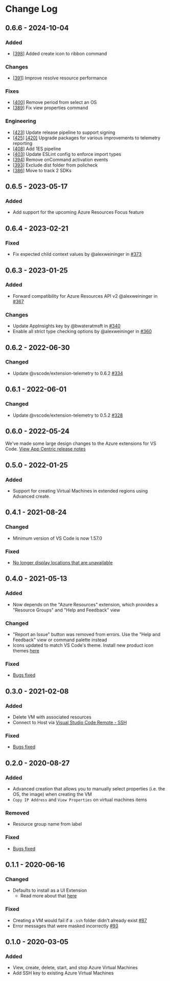 # Change Log

## 0.6.6 - 2024-10-04
### Added
* [[398](https://github.com/microsoft/vscode-azurevirtualmachines/pull/398)] Added create icon to ribbon command

### Changes
* [[391](https://github.com/microsoft/vscode-azurevirtualmachines/pull/391)] Improve resolve resource performance

### Fixes
* [[400](https://github.com/microsoft/vscode-azurevirtualmachines/pull/400)] Remove period from select an OS
* [[389](https://github.com/microsoft/vscode-azurevirtualmachines/pull/389)] Fix view properties command

### Engineering
* [[423](https://github.com/microsoft/vscode-azurevirtualmachines/pull/423)] Update release pipeline to support signing
* [[425](https://github.com/microsoft/vscode-azurevirtualmachines/pull/425)] [[420]](https://github.com/microsoft/vscode-azurevirtualmachines/pull/420) Upgrade packages for various improvements to telemetry reporting
* [[408](https://github.com/microsoft/vscode-azurevirtualmachines/pull/408)] Add 1ES pipeline
* [[403](https://github.com/microsoft/vscode-azurevirtualmachines/pull/403)] Update ESLint config to enforce import types
* [[394](https://github.com/microsoft/vscode-azurevirtualmachines/pull/394)] Remove onCommand activation events
* [[393](https://github.com/microsoft/vscode-azurevirtualmachines/pull/393)] Exclude dist folder from policheck
* [[386](https://github.com/microsoft/vscode-azurevirtualmachines/pull/386)] Move to track 2 SDKs

## 0.6.5 - 2023-05-17

### Added
* Add support for the upcoming Azure Resources Focus feature

## 0.6.4 - 2023-02-21

### Fixed
* Fix expected child context values by @alexweininger in [#373](https://github.com/microsoft/vscode-azurevirtualmachines/pull/373)

## 0.6.3 - 2023-01-25

### Added
* Forward compatibility for Azure Resources API v2 @alexweininger in [#367](https://github.com/microsoft/vscode-azurevirtualmachines/pull/367)

### Changes
* Update AppInsights key by @bwateratmsft in [#340](https://github.com/microsoft/vscode-azurevirtualmachines/pull/340)
* Enable all strict type checking options by @alexweininger in [#360](https://github.com/microsoft/vscode-azurevirtualmachines/pull/360)

## 0.6.2 - 2022-06-30

### Changed
- Update @vscode/extension-telemetry to 0.6.2 [#334](https://github.com/microsoft/vscode-azurevirtualmachines/pull/334)

## 0.6.1 - 2022-06-01

### Changed
- Update @vscode/extension-telemetry to 0.5.2 [#328](https://github.com/microsoft/vscode-azurevirtualmachines/pull/328)

## 0.6.0 - 2022-05-24

We've made some large design changes to the Azure extensions for VS Code. [View App Centric release notes](https://aka.ms/AzCode/AppCentric)

## 0.5.0 - 2022-01-25

### Added
- Support for creating Virtual Machines in extended regions using Advanced create.

## 0.4.1 - 2021-08-24

### Changed
- Minimum version of VS Code is now 1.57.0
### Fixed
- [No longer display locations that are unavailable](https://github.com/microsoft/vscode-azurevirtualmachines/issues/20)

## 0.4.0 - 2021-05-13
### Added
- Now depends on the "Azure Resources" extension, which provides a "Resource Groups" and "Help and Feedback" view

### Changed
- "Report an Issue" button was removed from errors. Use the "Help and Feedback" view or command palette instead
- Icons updated to match VS Code's theme. Install new product icon themes [here](https://marketplace.visualstudio.com/search?term=tag%3Aproduct-icon-theme&target=VSCode)

### Fixed
- [Bugs fixed](https://github.com/microsoft/vscode-azurevirtualmachines/milestone/9?closed=1)

## 0.3.0 - 2021-02-08

### Added
- Delete VM with associated resources
- Connect to Host via [Visual Studio Code Remote - SSH](https://marketplace.visualstudio.com/items?itemName=ms-vscode-remote.remote-ssh)

### Fixed
- [Bugs fixed](https://github.com/microsoft/vscode-azurevirtualmachines/issues?q=is%3Aissue+milestone%3A0.3.0+is%3Aclosed)

## 0.2.0 - 2020-08-27

### Added
- Advanced creation that allows you to manually select properties (i.e. the OS, the image) when creating the VM
- `Copy IP Address` and `View Properties` on virtual machines items

### Removed
- Resource group name from label

### Fixed
- [Bugs fixed](https://github.com/microsoft/vscode-azurevirtualmachines/milestone/5?closed=1)

## 0.1.1 - 2020-06-16

### Changed
- Defaults to install as a UI Extension
    - Read more about that [here](https://code.visualstudio.com/api/advanced-topics/remote-extensions)

### Fixed
- Creating a VM would fail if a `.ssh` folder didn't already exist [#87](https://github.com/microsoft/vscode-azurevirtualmachines/issues/87)
- Error messages that were masked incorrectly [#93](https://github.com/microsoft/vscode-azurevirtualmachines/issues/93)

## 0.1.0 - 2020-03-05

### Added
- View, create, delete, start, and stop Azure Virtual Machines
- Add SSH key to existing Azure Virtual Machines
